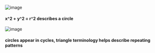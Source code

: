 ![image](https://user-images.githubusercontent.com/31954987/196866385-62e43e92-2cf4-4416-8f2c-4042a93d5a51.png)
#### x^2 + y^2 = r^2 describes a circle 

![image](https://user-images.githubusercontent.com/31954987/196867136-7d8cd622-5e84-4ade-882d-821154f7bf05.png)
#### circles appear in cycles, triangle terminology helps describe repeating patterns
